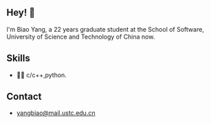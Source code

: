 
## Hey! 👋
I'm Biao Yang, a 22 years graduate student at the School of Software, University of Science and Technology of China now.


## Skills
- 👨‍💻 c/c++,python.


## Contact
- yangbiao@mail.ustc.edu.cn
